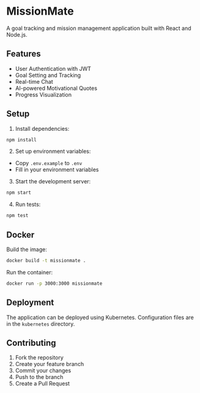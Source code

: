# MissionMate

A goal tracking and mission management application built with React and Node.js.

## Features

- User Authentication with JWT
- Goal Setting and Tracking
- Real-time Chat
- AI-powered Motivational Quotes
- Progress Visualization

## Setup

1. Install dependencies:
```bash
npm install
```

2. Set up environment variables:
- Copy `.env.example` to `.env`
- Fill in your environment variables

3. Start the development server:
```bash
npm start
```

4. Run tests:
```bash
npm test
```

## Docker

Build the image:
```bash
docker build -t missionmate .
```

Run the container:
```bash
docker run -p 3000:3000 missionmate
```

## Deployment

The application can be deployed using Kubernetes. Configuration files are in the `kubernetes` directory.

## Contributing

1. Fork the repository
2. Create your feature branch
3. Commit your changes
4. Push to the branch
5. Create a Pull Request
